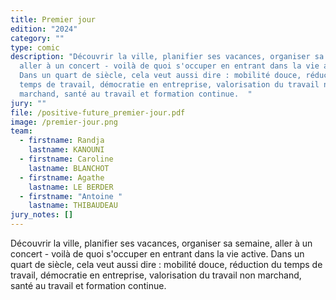 ```yaml
---
title: Premier jour
edition: "2024"
category: ""
type: comic
description: "Découvrir la ville, planifier ses vacances, organiser sa semaine,
  aller à un concert - voilà de quoi s'occuper en entrant dans la vie active.
  Dans un quart de siècle, cela veut aussi dire : mobilité douce, réduction du
  temps de travail, démocratie en entreprise, valorisation du travail non
  marchand, santé au travail et formation continue.  "
jury: ""
file: /positive-future_premier-jour.pdf
image: /premier-jour.png
team:
  - firstname: Randja
    lastname: KANOUNI
  - firstname: Caroline
    lastname: BLANCHOT
  - firstname: Agathe
    lastname: LE BERDER
  - firstname: "Antoine "
    lastname: THIBAUDEAU
jury_notes: []
---
```

Découvrir la ville, planifier ses vacances, organiser sa semaine, aller à un concert - voilà de quoi s'occuper en entrant dans la vie active. Dans un quart de siècle, cela veut aussi dire : mobilité douce, réduction du temps de travail, <!--more-->démocratie en entreprise, valorisation du travail non marchand, santé au travail et formation continue.
